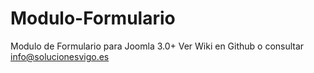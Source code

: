 # Modulo-Formulario
Modulo de Formulario para Joomla 3.0+ 
Ver Wiki en Github o consultar info@solucionesvigo.es
